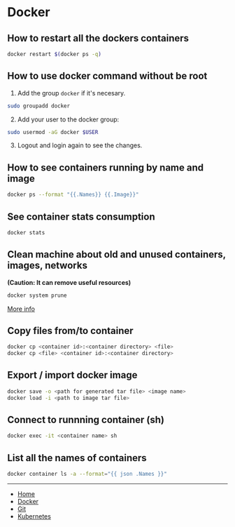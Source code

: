# Docker

## How to restart all the dockers containers

```bash
docker restart $(docker ps -q)
```

## How to use docker command without be root

1. Add the group `docker` if it's necesary.

```bash
sudo groupadd docker
```

2. Add your user to the docker group:

```bash
sudo usermod -aG docker $USER
```

3. Logout and login again to see the changes.

## How to see containers running by name and image

```bash
docker ps --format "{{.Names}} {{.Image}}"
```

## See container stats consumption

```bash
docker stats
```

## Clean machine about old and unused containers, images, networks 

**(Caution: It can remove useful resources)**

```bash
docker system prune
```

[More info](https://docs.docker.com/engine/reference/commandline/system_prune/)

## Copy files from/to container

```bash
docker cp <container id>:<container directory> <file>
docker cp <file> <container id>:<container directory>
```

## Export / import docker image 

```bash
docker save -o <path for generated tar file> <image name>
docker load -i <path to image tar file>
```

## Connect to runnning container (sh)

```bash
docker exec -it <container name> sh
```

## List all the names of containers 

```bash
docker container ls -a --format="{{ json .Names }}"
```

***

- [Home](/README.md)
- [Docker](/docker/README.md)
- [Git](/git/README.md)
- [Kubernetes](/k8s/README.md)
